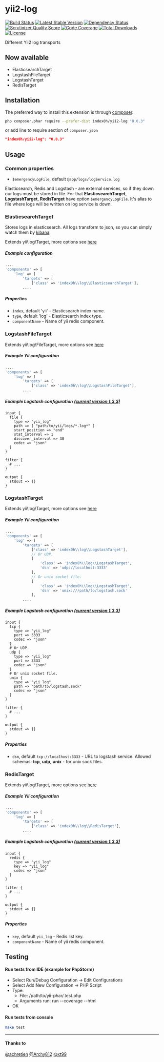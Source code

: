 yii2-log
=======

[![Build Status](https://travis-ci.org/index0h/yii2-log.png?branch=master)](https://travis-ci.org/index0h/yii2-log) [![Latest Stable Version](https://poser.pugx.org/index0h/yii2-log/v/stable.png)](https://packagist.org/packages/index0h/yii2-log) [![Dependency Status](https://gemnasium.com/index0h/yii2-log.png)](https://gemnasium.com/index0h/yii2-log) [![Scrutinizer Quality Score](https://scrutinizer-ci.com/g/index0h/yii2-log/badges/quality-score.png?s=305ee4c827a791ab27895799d2c3f3ce9553ea51)](https://scrutinizer-ci.com/g/index0h/yii2-log/) [![Code Coverage](https://scrutinizer-ci.com/g/index0h/yii2-log/badges/coverage.png?s=25e175d218529b7ffa0a2f39cb9204e5b4816843)](https://scrutinizer-ci.com/g/index0h/yii2-log/) [![Total Downloads](https://poser.pugx.org/index0h/yii2-log/downloads.png)](https://packagist.org/packages/index0h/yii2-log) [![License](https://poser.pugx.org/index0h/yii2-log/license.png)](https://packagist.org/packages/index0h/yii2-log)

Different Yii2 log transports

## Now available

* ElasticsearchTarget
* LogstashFileTarget
* LogstashTarget
* RedisTarget

## Installation

The preferred way to install this extension is through [composer](http://getcomposer.org/download/).

```sh
php composer.phar require --prefer-dist index0h/yii2-log "0.0.3"
```

or add line to require section of `composer.json`

```json
"index0h/yii2-log": "0.0.3"
```

## Usage

### Common properties

* `$emergencyLogFile`, default `@app/logs/logService.log`

Elasticsearch, Redis and Logstash - are external services, so if they down our logs must be stored in file.
For that **ElasticsearchTarget**, **LogstashTarget**, **RedisTarget** have option `$emergencyLogFile`. It's alias to
file where logs will be written on log service is down.

### ElasticsearchTarget

Stores logs in elasticsearch. All logs transform to json, so you can simply watch them by [kibana](http://www.elasticsearch.org/overview/kibana/).

Extends yii\log\Target, more options see [here](https://github.com/yiisoft/yii2/blob/master/framework/log/Target.php)

##### Example configuration

```php
....
'components' => [
    'log' => [
        'targets' => [
            ['class' => 'index0h\\log\\ElasticsearchTarget'],
        ....
```

##### Properties

* `index`, default 'yii' - Elasticsearch index name.
* `type`, default 'log' - Elasticsearch index type.
* `componentName` - Name of yii redis component.

### LogstashFileTarget

Extends yii\log\FileTarget, more options see [here](https://github.com/yiisoft/yii2/blob/master/framework/log/FileTarget.php)

##### Example Yii configuration

```php
....
'components' => [
    'log' => [
        'targets' => [
            ['class' => 'index0h\\log\\LogstashFileTarget'],
        ....
```

##### Example Logstash configuration [(current version 1.3.3)](http://logstash.net/docs/1.3.3/)

```
input {
  file {
    type => "yii_log"
    path => [ "path/to/yii/logs/*.log*" ]
    start_position => "end"
    stat_interval => 1
    discover_interval => 30
    codec => "json"
  }
}

filter {
  # ...
}

output {
  stdout => {}
}
```

### LogstashTarget

Extends yii\log\Target, more options see [here](https://github.com/yiisoft/yii2/blob/master/framework/log/Target.php)

##### Example Yii configuration

```php
....
'components' => [
    'log' => [
        'targets' => [
            ['class' => 'index0h\\log\\LogstashTarget'],
            // Or UDP.
            [
                'class' => 'index0h\\log\\LogstashTarget',
                'dsn' => 'udp://localhost:3333'
            ],
            // Or unix socket file.
            [
                'class' => 'index0h\\log\\LogstashTarget',
                'dsn' => 'unix:///path/to/logstash.sock'
            ],
        ....
```

##### Example Logstash configuration [(current version 1.3.3)](http://logstash.net/docs/1.3.3/)

```
input {
  tcp {
    type => "yii_log"
    port => 3333
    codec => "json"
  }
  # Or UDP.
  udp {
    type => "yii_log"
    port => 3333
    codec => "json"
  }
  # Or unix socket file.
  unix {
    type => "yii_log"
    path => "path/to/logstash.sock"
    codec => "json"
  }
}

filter {
  # ...
}

output {
  stdout => {}
}
```


##### Properties

* `dsn`, default `tcp://localhost:3333` - URL to logstash service. Allowed schemas:
    **tcp**, **udp**, **unix** - for unix sock files.

### RedisTarget

Extends yii\log\Target, more options see [here](https://github.com/yiisoft/yii2/blob/master/framework/log/Target.php)

##### Example Yii configuration

```php
....
'components' => [
    'log' => [
        'targets' => [
            ['class' => 'index0h\\log\\RedisTarget'],
        ....
```

##### Example Logstash configuration [(current version 1.3.3)](http://logstash.net/docs/1.3.3/)

```
input {
  redis {
    type => "yii_log"
    key => "yii_log"
    codec => "json"
  }
}

filter {
  # ...
}

output {
  stdout => {}
}
```

##### Properties

* `key`, default `yii_log` - Redis list key.
* `componentName` - Name of yii redis component.

## Testing

#### Run tests from IDE (example for PhpStorm)

- Select Run/Debug Configuration -> Edit Configurations
- Select Add New Configuration -> PHP Script
- Type:
    * File: /path/to/yii-phar/.test.php
    * Arguments run: run  --coverage --html
- OK

#### Run tests from console

```sh
make test
```

-- --

#### Thanks to

[@achretien](https://github.com/achretien)
[@Archy812](https://github.com/Archy812)
[@xt99](https://github.com/xt99)